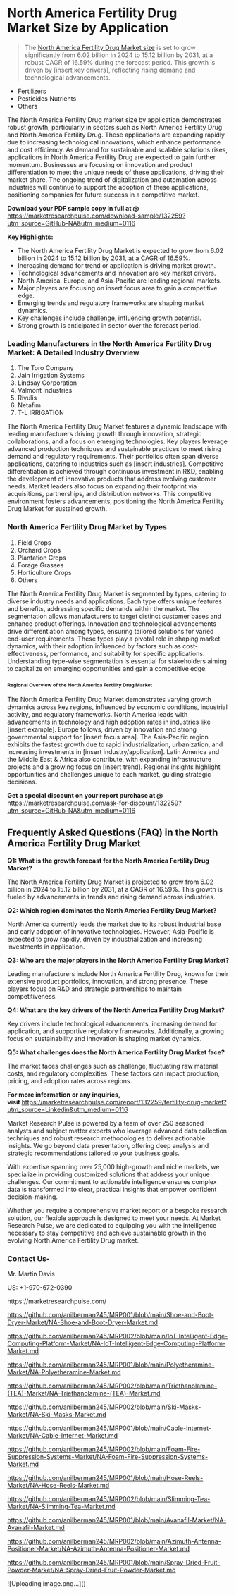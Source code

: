<h1>North America Fertility Drug Market&nbsp;Size by Application</h1><blockquote><p>The <a href="https://marketresearchpulse.com/download-sample/132259?utm_source=GitHub-NA&amp;utm_medium=0116">North America Fertility Drug Market size</a> is set to grow significantly from 6.02 billion in 2024 to 15.12 billion by 2031, at a robust CAGR of 16.59% during the forecast period. This growth is driven by [insert key drivers], reflecting rising demand and technological advancements.</p></blockquote><ul><li>Fertilizers<li> Pesticides Nutrients<li> Others</li></ul><p>The North America Fertility Drug market size by application demonstrates robust growth, particularly in sectors such as North America Fertility Drug and North America Fertility Drug. These applications are expanding rapidly due to increasing technological innovations, which enhance performance and cost efficiency. As demand for sustainable and scalable solutions rises, applications in North America Fertility Drug are expected to gain further momentum. Businesses are focusing on innovation and product differentiation to meet the unique needs of these applications, driving their market share. The ongoing trend of digitalization and automation across industries will continue to support the adoption of these applications, positioning companies for future success in a competitive market.</p><p><strong>Download your PDF sample copy in full at @ </strong><a href="https://marketresearchpulse.com/download-sample/132259?utm_source=GitHub-NA&amp;utm_medium=0116">https://marketresearchpulse.com/download-sample/132259?utm_source=GitHub-NA&amp;utm_medium=0116</a></p><p><strong>Key Highlights: </strong></p><ul><li>The North America Fertility Drug Market is expected to grow from 6.02 billion in 2024 to 15.12 billion by 2031, at a CAGR of 16.59%.</li><li>Increasing demand for trend or application is driving market growth.</li><li>Technological advancements and innovation are key market drivers.</li><li>North America, Europe, and Asia-Pacific are leading regional markets.</li><li>Major players are focusing on insert focus area to gain a competitive edge.</li><li>Emerging trends and regulatory frameworks are shaping market dynamics.</li><li>Key challenges include challenge, influencing growth potential.</li><li>Strong growth is anticipated in sector over the forecast period.</li></ul><h3>Leading Manufacturers in the North America Fertility Drug Market: A Detailed Industry Overview</h3><ol><li>The Toro Company</li><li>Jain Irrigation Systems</li><li>Lindsay Corporation</li><li>Valmont Industries</li><li>Rivulis</li><li>Netafim</li><li>T-L IRRIGATION</li></ol><div class="flex max-w-full flex-col flex-grow"><div class="min-h-8 text-message flex w-full flex-col items-end gap-2 whitespace-normal break-words [.text-message+&amp;]:mt-5" dir="auto" data-message-author-role="assistant" data-message-id="fd8432e4-4910-450d-b182-61b7bfb0a01f" data-message-model-slug="gpt-4o"><div class="flex w-full flex-col gap-1 empty:hidden first:pt-[3px]"><div class="markdown prose w-full break-words dark:prose-invert light"><p>The North America Fertility Drug Market features a dynamic landscape with leading manufacturers driving growth through innovation, strategic collaborations, and a focus on emerging technologies. Key players leverage advanced production techniques and sustainable practices to meet rising demand and regulatory requirements. Their portfolios often span diverse applications, catering to industries such as [insert industries]. Competitive differentiation is achieved through continuous investment in R&amp;D, enabling the development of innovative products that address evolving customer needs. Market leaders also focus on expanding their footprint via acquisitions, partnerships, and distribution networks. This competitive environment fosters advancements, positioning the North America Fertility Drug Market for sustained growth.</p></div></div></div></div><h3>North America Fertility Drug Market by Types</h3><ol><li>Field Crops<li> Orchard Crops<li> Plantation Crops<li> Forage Grasses<li> Horticulture Crops<li> Others</li></ol><div class="flex max-w-full flex-col flex-grow"><div class="min-h-8 text-message flex w-full flex-col items-end gap-2 whitespace-normal break-words [.text-message+&amp;]:mt-5" dir="auto" data-message-author-role="assistant" data-message-id="084470be-0bb7-4664-bddf-5156b4f41249" data-message-model-slug="gpt-4o-mini"><div class="flex w-full flex-col gap-1 empty:hidden first:pt-[3px]"><div class="markdown prose w-full break-words dark:prose-invert light"><p>The North America Fertility Drug Market is segmented by types, catering to diverse industry needs and applications. Each type offers unique features and benefits, addressing specific demands within the market. The segmentation allows manufacturers to target distinct customer bases and enhance product offerings. Innovation and technological advancements drive differentiation among types, ensuring tailored solutions for varied end-user requirements. These types play a pivotal role in shaping market dynamics, with their adoption influenced by factors such as cost-effectiveness, performance, and suitability for specific applications. Understanding type-wise segmentation is essential for stakeholders aiming to capitalize on emerging opportunities and gain a competitive edge.</p></div></div></div></div><h3><span style="font-size: 11px;">Regional Overview of the North America Fertility Drug Market</span></h3><div class="flex max-w-full flex-col flex-grow"><div class="min-h-8 text-message flex w-full flex-col items-end gap-2 whitespace-normal break-words [.text-message+&amp;]:mt-5" dir="auto" data-message-author-role="assistant" data-message-id="e9038762-ce64-4e30-91c9-9bd413514231" data-message-model-slug="gpt-4o-mini"><div class="flex w-full flex-col gap-1 empty:hidden first:pt-[3px]"><div class="markdown prose w-full break-words dark:prose-invert light"><p>The North America Fertility Drug Market demonstrates varying growth dynamics across key regions, influenced by economic conditions, industrial activity, and regulatory frameworks. North America leads with advancements in technology and high adoption rates in industries like [insert example]. Europe follows, driven by innovation and strong governmental support for [insert focus area]. The Asia-Pacific region exhibits the fastest growth due to rapid industrialization, urbanization, and increasing investments in [insert industry/application]. Latin America and the Middle East &amp; Africa also contribute, with expanding infrastructure projects and a growing focus on [insert trend]. Regional insights highlight opportunities and challenges unique to each market, guiding strategic decisions.</p></div></div></div></div><p><strong>Get a special discount on your report purchase at @ </strong><a href="https://marketresearchpulse.com/ask-for-discount/132259?utm_source=GitHub-NA&amp;utm_medium=0116">https://marketresearchpulse.com/ask-for-discount/132259?utm_source=GitHub-NA&amp;utm_medium=0116</a></p><h2>Frequently Asked Questions (FAQ) in the North America Fertility Drug Market</h2><p><strong>Q1: What is the growth forecast for the North America Fertility Drug Market?</strong></p><p>The North America Fertility Drug Market is projected to grow from 6.02 billion in 2024 to 15.12 billion by 2031, at a CAGR of 16.59%. This growth is fueled by advancements in trends and rising demand across industries.</p><p><strong>Q2: Which region dominates the North America Fertility Drug Market?</strong></p><p>North America currently leads the market due to its robust industrial base and early adoption of innovative technologies. However, Asia-Pacific is expected to grow rapidly, driven by industrialization and increasing investments in application.</p><p><strong>Q3: Who are the major players in the North America Fertility Drug Market?</strong></p><p>Leading manufacturers include North America Fertility Drug, known for their extensive product portfolios, innovation, and strong presence. These players focus on R&amp;D and strategic partnerships to maintain competitiveness.</p><p><strong>Q4: What are the key drivers of the North America Fertility Drug Market?</strong></p><p>Key drivers include technological advancements, increasing demand for application, and supportive regulatory frameworks. Additionally, a growing focus on sustainability and innovation is shaping market dynamics.</p><p><strong>Q5: What challenges does the North America Fertility Drug Market face?</strong></p><p>The market faces challenges such as challenge, fluctuating raw material costs, and regulatory complexities. These factors can impact production, pricing, and adoption rates across regions.</p><p><strong>For more information or any inquiries, visit&nbsp;</strong><a href="https://marketresearchpulse.com/report/132259/fertility-drug-market?utm_source=Linkedin&utm_medium=0116">https://marketresearchpulse.com/report/132259/fertility-drug-market?utm_source=Linkedin&utm_medium=0116</a></p><p>Market Research Pulse is powered by a team of over 250 seasoned analysts and subject matter experts who leverage advanced data collection techniques and robust research methodologies to deliver actionable insights. We go beyond data presentation, offering deep analysis and strategic recommendations tailored to your business goals.</p><p>With expertise spanning over 25,000 high-growth and niche markets, we specialize in providing customized solutions that address your unique challenges. Our commitment to actionable intelligence ensures complex data is transformed into clear, practical insights that empower confident decision-making.</p><p>Whether you require a comprehensive market report or a bespoke research solution, our flexible approach is designed to meet your needs. At Market Research Pulse, we are dedicated to equipping you with the intelligence necessary to stay competitive and achieve sustainable growth in the evolving North America Fertility Drug market.</p><h3><strong>Contact Us-</strong></h3><p>Mr. Martin Davis</p><p>US: +1-970-672-0390</p><p>https://marketresearchpulse.com/</p><p><a href="https://github.com/anilberman245/MRP001/blob/main/Shoe-and-Boot-Dryer-Market/NA-Shoe-and-Boot-Dryer-Market.md">https://github.com/anilberman245/MRP001/blob/main/Shoe-and-Boot-Dryer-Market/NA-Shoe-and-Boot-Dryer-Market.md</a></p><p><a href="https://github.com/anilberman245/MRP002/blob/main/IoT-Intelligent-Edge-Computing-Platform-Market/NA-IoT-Intelligent-Edge-Computing-Platform-Market.md">https://github.com/anilberman245/MRP002/blob/main/IoT-Intelligent-Edge-Computing-Platform-Market/NA-IoT-Intelligent-Edge-Computing-Platform-Market.md</a></p><p><a href="https://github.com/anilberman245/MRP001/blob/main/Polyetheramine-Market/NA-Polyetheramine-Market.md">https://github.com/anilberman245/MRP001/blob/main/Polyetheramine-Market/NA-Polyetheramine-Market.md</a></p><p><a href="https://github.com/anilberman245/MRP002/blob/main/Triethanolamine-(TEA)-Market/NA-Triethanolamine-(TEA)-Market.md">https://github.com/anilberman245/MRP002/blob/main/Triethanolamine-(TEA)-Market/NA-Triethanolamine-(TEA)-Market.md</a></p><p><a href="https://github.com/anilberman245/MRP002/blob/main/Ski-Masks-Market/NA-Ski-Masks-Market.md">https://github.com/anilberman245/MRP002/blob/main/Ski-Masks-Market/NA-Ski-Masks-Market.md</a></p><p><a href="https://github.com/anilberman245/MRP001/blob/main/Cable-Internet-Market/NA-Cable-Internet-Market.md">https://github.com/anilberman245/MRP001/blob/main/Cable-Internet-Market/NA-Cable-Internet-Market.md</a></p><p><a href="https://github.com/anilberman245/MRP002/blob/main/Foam-Fire-Suppression-Systems-Market/NA-Foam-Fire-Suppression-Systems-Market.md">https://github.com/anilberman245/MRP002/blob/main/Foam-Fire-Suppression-Systems-Market/NA-Foam-Fire-Suppression-Systems-Market.md</a></p><p><a href="https://github.com/anilberman245/MRP001/blob/main/Hose-Reels-Market/NA-Hose-Reels-Market.md">https://github.com/anilberman245/MRP001/blob/main/Hose-Reels-Market/NA-Hose-Reels-Market.md</a></p><p><a href="https://github.com/anilberman245/MRP002/blob/main/Slimming-Tea-Market/NA-Slimming-Tea-Market.md">https://github.com/anilberman245/MRP002/blob/main/Slimming-Tea-Market/NA-Slimming-Tea-Market.md</a></p><p><a href="https://github.com/anilberman245/MRP001/blob/main/Avanafil-Market/NA-Avanafil-Market.md">https://github.com/anilberman245/MRP001/blob/main/Avanafil-Market/NA-Avanafil-Market.md</a></p><p><a href="https://github.com/anilberman245/MRP002/blob/main/Azimuth-Antenna-Positioner-Market/NA-Azimuth-Antenna-Positioner-Market.md">https://github.com/anilberman245/MRP002/blob/main/Azimuth-Antenna-Positioner-Market/NA-Azimuth-Antenna-Positioner-Market.md</a></p><p><a href="https://github.com/anilberman245/MRP001/blob/main/Spray-Dried-Fruit-Powder-Market/NA-Spray-Dried-Fruit-Powder-Market.md">https://github.com/anilberman245/MRP001/blob/main/Spray-Dried-Fruit-Powder-Market/NA-Spray-Dried-Fruit-Powder-Market.md</a></p>
![Uploading image.png…]()
